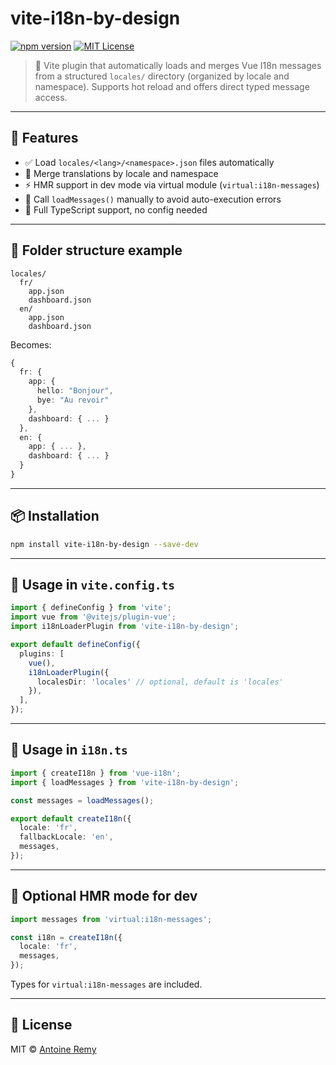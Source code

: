 # vite-i18n-by-design

[![npm version](https://img.shields.io/npm/v/vite-i18n-by-design.svg)](https://www.npmjs.com/package/vite-i18n-by-design)
[![MIT License](https://img.shields.io/npm/l/vite-i18n-by-design.svg)](LICENSE)

> 🔌 Vite plugin that automatically loads and merges Vue I18n messages from a structured `locales/` directory (organized by locale and namespace). Supports hot reload and offers direct typed message access.

---

## 🚀 Features

- ✅ Load `locales/<lang>/<namespace>.json` files automatically
- 🔁 Merge translations by locale and namespace
- ⚡️ HMR support in dev mode via virtual module (`virtual:i18n-messages`)
- 🧠 Call `loadMessages()` manually to avoid auto-execution errors
- 💪 Full TypeScript support, no config needed

---

## 📁 Folder structure example

```
locales/
  fr/
    app.json
    dashboard.json
  en/
    app.json
    dashboard.json
```

Becomes:

```ts
{
  fr: {
    app: {
      hello: "Bonjour",
      bye: "Au revoir"
    },
    dashboard: { ... }
  },
  en: {
    app: { ... },
    dashboard: { ... }
  }
}
```

---

## 📦 Installation

```bash
npm install vite-i18n-by-design --save-dev
```

---

## 🔌 Usage in `vite.config.ts`

```ts
import { defineConfig } from 'vite';
import vue from '@vitejs/plugin-vue';
import i18nLoaderPlugin from 'vite-i18n-by-design';

export default defineConfig({
  plugins: [
    vue(),
    i18nLoaderPlugin({
      localesDir: 'locales' // optional, default is 'locales'
    }),
  ],
});
```

---

## 🧠 Usage in `i18n.ts`

```ts
import { createI18n } from 'vue-i18n';
import { loadMessages } from 'vite-i18n-by-design';

const messages = loadMessages();

export default createI18n({
  locale: 'fr',
  fallbackLocale: 'en',
  messages,
});
```

---

## 🧪 Optional HMR mode for dev

```ts
import messages from 'virtual:i18n-messages';

const i18n = createI18n({
  locale: 'fr',
  messages,
});
```

Types for `virtual:i18n-messages` are included.

---

## 🪪 License

MIT © [Antoine Remy](https://github.com/antoineremy)
